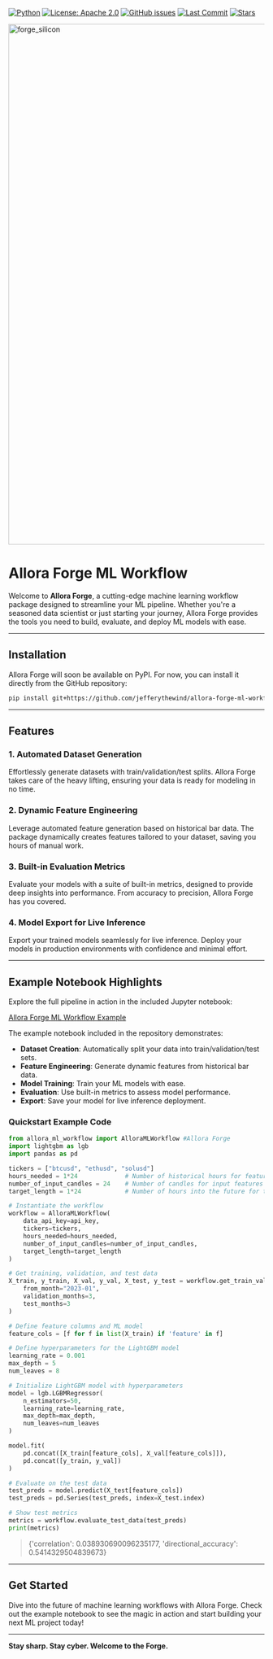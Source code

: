 [![Python](https://img.shields.io/badge/Python-3.8%2B-blue)](https://www.python.org/)
[![License: Apache 2.0](https://img.shields.io/badge/License-Apache%202.0-green.svg)](https://www.apache.org/licenses/LICENSE-2.0)
[![GitHub issues](https://img.shields.io/github/issues/jefferythewind/allora-forge-ml-workflow)](https://github.com/jefferythewind/allora-forge-ml-workflow/issues)
[![Last Commit](https://img.shields.io/github/last-commit/jefferythewind/allora-forge-ml-workflow)](https://github.com/jefferythewind/allora-forge-ml-workflow/commits/main)
[![Stars](https://img.shields.io/github/stars/jefferythewind/allora-forge-ml-workflow?style=social)](https://github.com/jefferythewind/allora-forge-ml-workflow/stargazers)

<img width="1536" height="1024" alt="forge_silicon" src="https://github.com/user-attachments/assets/f1444abf-e649-4e48-a9f0-187b78b59ccc" />


# Allora Forge ML Workflow  

Welcome to **Allora Forge**, a cutting-edge machine learning workflow package designed to streamline your ML pipeline. Whether you're a seasoned data scientist or just starting your journey, Allora Forge provides the tools you need to build, evaluate, and deploy ML models with ease.  

---

## Installation  

Allora Forge will soon be available on PyPI. For now, you can install it directly from the GitHub repository:  

```bash  
pip install git+https://github.com/jefferythewind/allora-forge-ml-workflow.git  
```  

---

## Features  

### 1. **Automated Dataset Generation**  
Effortlessly generate datasets with train/validation/test splits. Allora Forge takes care of the heavy lifting, ensuring your data is ready for modeling in no time.  

### 2. **Dynamic Feature Engineering**  
Leverage automated feature generation based on historical bar data. The package dynamically creates features tailored to your dataset, saving you hours of manual work.  

### 3. **Built-in Evaluation Metrics**  
Evaluate your models with a suite of built-in metrics, designed to provide deep insights into performance. From accuracy to precision, Allora Forge has you covered.  

### 4. **Model Export for Live Inference**  
Export your trained models seamlessly for live inference. Deploy your models in production environments with confidence and minimal effort.  

---

## Example Notebook Highlights  

Explore the full pipeline in action in the included Jupyter notebook:

[Allora Forge ML Workflow Example](https://github.com/jefferythewind/allora-forge-ml-workflow/blob/main/notebooks/Allora%20Forge%20ML%20Workflow.ipynb)

The example notebook included in the repository demonstrates:  
- **Dataset Creation**: Automatically split your data into train/validation/test sets.  
- **Feature Engineering**: Generate dynamic features from historical bar data.  
- **Model Training**: Train your ML models with ease.  
- **Evaluation**: Use built-in metrics to assess model performance.  
- **Export**: Save your model for live inference deployment.  

### Quickstart Example Code

```python
from allora_ml_workflow import AlloraMLWorkflow #Allora Forge
import lightgbm as lgb
import pandas as pd

tickers = ["btcusd", "ethusd", "solusd"]
hours_needed = 1*24             # Number of historical hours for feature lookback window
number_of_input_candles = 24    # Number of candles for input features
target_length = 1*24            # Number of hours into the future for target

# Instantiate the workflow
workflow = AlloraMLWorkflow(
    data_api_key=api_key,
    tickers=tickers,
    hours_needed=hours_needed,
    number_of_input_candles=number_of_input_candles,
    target_length=target_length
)

# Get training, validation, and test data
X_train, y_train, X_val, y_val, X_test, y_test = workflow.get_train_validation_test_data(
    from_month="2023-01",
    validation_months=3,
    test_months=3
)

# Define feature columns and ML model
feature_cols = [f for f in list(X_train) if 'feature' in f]

# Define hyperparameters for the LightGBM model
learning_rate = 0.001
max_depth = 5
num_leaves = 8

# Initialize LightGBM model with hyperparameters
model = lgb.LGBMRegressor(
    n_estimators=50,
    learning_rate=learning_rate,
    max_depth=max_depth,
    num_leaves=num_leaves
)

model.fit(
    pd.concat([X_train[feature_cols], X_val[feature_cols]]), 
    pd.concat([y_train, y_val])
)

# Evaluate on the test data
test_preds = model.predict(X_test[feature_cols])
test_preds = pd.Series(test_preds, index=X_test.index)

# Show test metrics
metrics = workflow.evaluate_test_data(test_preds)
print(metrics)
```

> {'correlation': 0.038930690096235177, 'directional_accuracy': 0.5414329504839673}

---

## Get Started  

Dive into the future of machine learning workflows with Allora Forge. Check out the example notebook to see the magic in action and start building your next ML project today!  

---  

**Stay sharp. Stay cyber. Welcome to the Forge.**  
